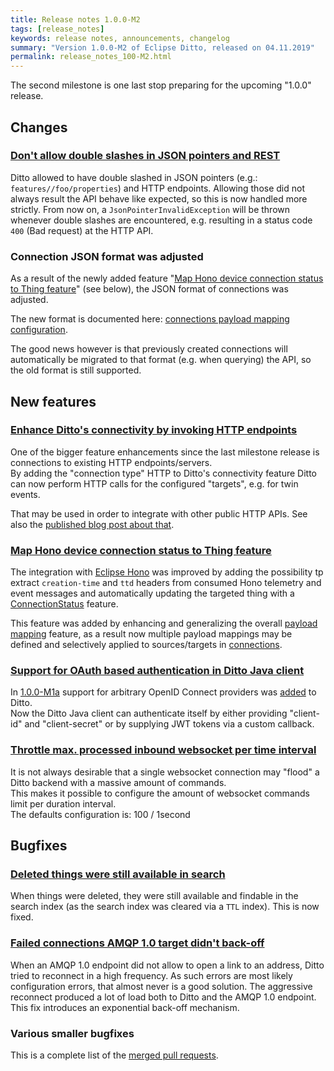 ```yaml
---
title: Release notes 1.0.0-M2
tags: [release_notes]
keywords: release notes, announcements, changelog
summary: "Version 1.0.0-M2 of Eclipse Ditto, released on 04.11.2019"
permalink: release_notes_100-M2.html
---
```


The second milestone is one last stop preparing for the upcoming "1.0.0" release.


## Changes

### [Don't allow double slashes in JSON pointers and REST](https://github.com/eclipse/ditto/pull/524)

Ditto allowed to have double slashed in JSON pointers (e.g.: `features//foo/properties`) and HTTP endpoints.
Allowing those did not always result the API behave like expected, so this is now handled more strictly.
From now on, a `JsonPointerInvalidException` will be thrown whenever double slashes are encountered, e.g. resulting
in a status code `400` (Bad request) at the HTTP API.

### Connection JSON format was adjusted

As a result of the newly added feature "[Map Hono device connection status to Thing feature](https://github.com/eclipse/ditto/issues/492)"
(see below), the JSON format of connections was adjusted.

The new format is documented here: 
[connections payload mapping configuration](connectivity-manage-connections.html#payload-mapping-configuration).

The good news however is that previously created connections will automatically be migrated to that format 
(e.g. when querying) the API, so the old format is still supported.


## New features

### [Enhance Ditto's connectivity by invoking HTTP endpoints](https://github.com/eclipse/ditto/issues/491)

One of the bigger feature enhancements since the last milestone release is connections to existing HTTP endpoints/servers.<br/>
By adding the "connection type" HTTP to Ditto's connectivity feature Ditto can now perform HTTP calls for the configured
"targets", e.g. for twin events.
 
That may be used in order to integrate with other public HTTP APIs. See also the 
[published blog post about that](2019-10-17-http-connectivity.html). 

### [Map Hono device connection status to Thing feature](https://github.com/eclipse/ditto/issues/492)

The integration with [Eclipse Hono](https://eclipse.org/hono/) was improved by adding the possibility tp extract 
`creation-time` and `ttd`  headers from consumed Hono telemetry and event messages and automatically updating the 
targeted thing with a [ConnectionStatus](connectivity-mapping.html#connectionstatus-mapper) feature.

This feature was added by enhancing and generalizing the overall [payload mapping](connectivity-mapping.html) feature, 
as a result now multiple payload mappings may be defined and selectively applied to sources/targets in 
[connections](connectivity-manage-connections.html).

### [Support for OAuth based authentication in Ditto Java client](https://github.com/eclipse/ditto-clients/issues/17)

In [1.0.0-M1a](release_notes_100-M1a.html) support for arbitrary OpenID Connect providers was 
[added](2019-08-28-openid-connect.html) to Ditto.<br/>
Now the Ditto Java client can authenticate itself by either providing "client-id" and "client-secret" or by 
supplying JWT tokens via a custom callback.

### [Throttle max. processed inbound websocket per time interval](https://github.com/eclipse/ditto/pull/517)

It is not always desirable that a single websocket connection may "flood" a Ditto backend with a massive amount of 
commands.<br/>
This makes it possible to configure the amount of websocket commands limit per duration interval.<br/>
The defaults configuration is: 100 / 1second


## Bugfixes

### [Deleted things were still available in search](https://github.com/eclipse/ditto/issues/526)

When things were deleted, they were still available and findable in the search index (as the search index was cleared
via a `TTL` index). This is now fixed.

### [Failed connections AMQP 1.0 target didn't back-off](https://github.com/eclipse/ditto/pull/516)

When an AMQP 1.0 endpoint did not allow to open a link to an address, Ditto tried to reconnect in a high frequency.
As such errors are most likely configuration errors, that almost never is a good solution. The aggressive reconnect
produced a lot of load both to Ditto and the AMQP 1.0 endpoint.<br/>
This fix introduces an exponential back-off mechanism.

### Various smaller bugfixes

This is a complete list of the 
[merged pull requests](https://github.com/eclipse/ditto/pulls?q=is%3Apr+milestone%3A1.0.0-M2).

